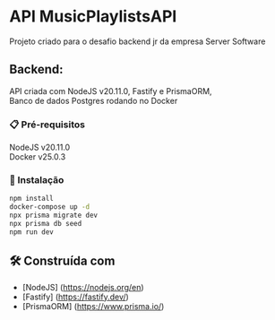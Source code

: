 # API MusicPlaylistsAPI

Projeto criado para o desafio backend jr da empresa Server Software

## Backend:

API criada com NodeJS v20.11.0, Fastify e PrismaORM, <br/>
Banco de dados Postgres rodando no Docker

### 📋 Pré-requisitos

NodeJS v20.11.0 <br/>
Docker v25.0.3

### 🔧 Instalação

```bash
npm install
docker-compose up -d
npx prisma migrate dev
npx prisma db seed
npm run dev
```

## 🛠️ Construída com

- [NodeJS] (https://nodejs.org/en)
- [Fastify] (https://fastify.dev/)
- [PrismaORM] (https://www.prisma.io/)
